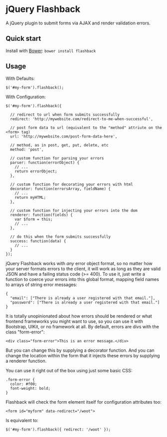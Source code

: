 jQuery Flashback
=========
A jQuery plugin to submit forms via AJAX and render validation errors.

## Quick start
Install with [Bower](http://bower.io/): `bower install flashback`

## Usage

With Defaults:
```
$('#my-form').flashback();
```

With Configuration:
```
$('#my-form').flashback({

  // redirect to url when form submits successfully
  redirect: 'http://mywebsite.com/redirect-to-me-when-successful',

  // post form data to url (equivalent to the "method" attriute on the <form> tag)
  url: 'http://mywebsite.com/post-form-data-here',

  // method, as in post, get, put, delete, etc
  method: 'post',

  // custom function for parsing your errors
  parser: function(errorObject) {
    // ...
    return errorObject;
  },

  // custom function for decorating your errors with html
  decorator: function(errorsArray, fieldName) {
    // ...
    return myHTML;
  },

  // custom function for injecting your errors into the dom
  renderer: function(fields) {
    var $form = this;
    // ...
  },

  // do this when the form submits successfully
  success: function(data) {
    // ...
  }
});
```
jQuery Flashback works with *any* error object format, so no matter how your
server formats errors to the client, it will work as long as they are valid
JSON and have a failing status code (>= 400). To use it, just write a function
to coerce your errors into this global format, mapping field names to arrays
of string error messages:

```
{
  "email": ["There is already a user registered with that email."],
  "password": ["There is already a user registered with that email."]
}
```

It is totally unopinionated about how errors should be rendered or what frontend
frameworks you might want to use, so you can use it with Bootstrap, UIKit, or
no framework at all. By default, errors are divs with the class "form-error":

```
<div class="form-error">This is an error message.</div>
```

But you can change this by supplying a decorator function. And you can change the
location within the form that it injects these errors by supplying a renderer
function.

You can use it right out of the box using just some basic CSS:

```
.form-error {
  color: #f00;
  font-weight: bold;
}
```

Flashback will check the form element itself for configuration attributes too:

```
<form id="myform" data-redirect="/woot">
```

Is equivalent to:

```
$('#my-form').flashback({ redirect: '/woot' });
```
